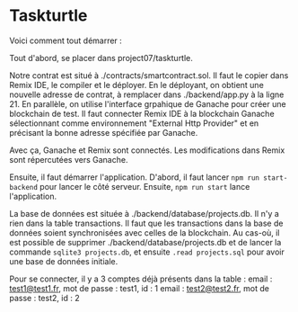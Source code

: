# Taskturtle

Voici comment tout démarrer : 

Tout d'abord, se placer dans project07/taskturtle.

Notre contrat est situé à ./contracts/smartcontract.sol.
Il faut le copier dans Remix IDE, le compiler et le déployer. En le déployant, on obtient une nouvelle adresse de contrat, à remplacer dans ./backend/app.py à la ligne 21.
En parallèle, on utilise l'interface grpahique de Ganache pour créer une blockchain de test. Il faut connecter Remix IDE à la blockchain Ganache sélectionnant comme environnement "External Http Provider" et en précisant la bonne adresse spécifiée par Ganache.

Avec ça, Ganache et Remix sont connectés. Les modifications dans Remix sont répercutées vers Ganache.

Ensuite, il faut démarrer l'application.
D'abord, il faut lancer `npm run start-backend` pour lancer le côté serveur.
Ensuite, `npm run start` lance l'application.

La base de données est située à ./backend/database/projects.db.
Il n'y a rien dans la table transactions. Il faut que les transactions dans la base de données soient synchronisées avec celles de la blockchain.
Au cas-où, il est possible de supprimer ./backend/database/projects.db et de lancer la commande `sqlite3 projects.db`, et ensuite `.read projects.sql` pour avoir une base de données initiale.

Pour se connecter, il y a 3 comptes déjà présents dans la table : 
email : test1@test1.fr, mot de passe : test1, id : 1
email : test2@test2.fr, mot de passe : test2, id : 2
